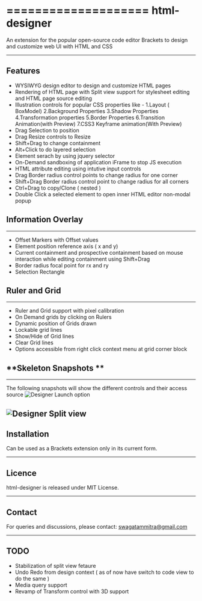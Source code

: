 ====================
html-designer
====================

An extension for the popular open-source code editor Brackets to design and customize web UI with HTML and CSS

--------
Features
--------

* WYSIWYG design editor to design and customize HTML pages
* Rendering of HTML page with Split view support for stylesheet editing and HTML page source editing
* Illustration controls for popular CSS properties like -
	1.Layout ( BoxModel)
	2.Background Properties
	3.Shadow Properties
	4.Transformation properties
	5.Border Properties
	6.Transition Animation(with Preview)
	7.CSS3 Keyframe animation(With Preview)
* Drag Selection to position 
* Drag Resize controls to Resize
* Shift+Drag to change containment 
* Alt+Click to do layered selection
* Element serach by using jquery selector
* On-Demand sandboxing of application iFrame to stop JS execution
* HTML attribute editing using intutive input controls
* Drag Border radius control points to change radius for one corner
* Shift+Drag Border radius control point to change radius for all corners
* Ctrl+Drag to copy/Clone ( nested )
* Double Click a selected element to open inner HTML editor non-modal popup

**Information Overlay**
------------
------------
* Offset Markers with Offset values
* Element position reference axis ( x and y)
* Current containment and prospective containment based on mouse interaction while editing containment using Shift+Drag
* Border radius focal point for rx and ry
* Selection Rectangle

**Ruler and Grid**
------------
------------
* Ruler and Grid support with pixel calibration
* On Demand grids by clicking on Rulers
* Dynamic position of Grids drawn
* Lockable grid lines
* Show/Hide of Grid lines 
* Clear Grid lines 
* Options accessible from right click context menu at grid corner block

**Skeleton Snapshots **
------------
------------
The following snapshots will show the different controls and their access source
![Designer Launch option](https://github.com/swmitra/html-designer/blob/master/Getting%20Started/View-Options.png)

![Designer Split view](https://github.com/swmitra/html-designer/blob/master/Getting%20Started/Split-view-skeleton.png)
------------
Installation
------------

Can be used as a Brackets extension only in its current form.

-------
Licence
-------

html-designer is released under MIT License.

-------
Contact
-------

For queries and discussions, please contact: swagatammitra@gmail.com

----
TODO
----

* Stabilization of split view fetaure
* Undo Redo from design context ( as of now have switch to code view to do the same )
* Media query support
* Revamp of Transform control with 3D support
